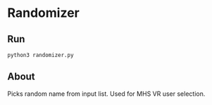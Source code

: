 # Randomizer
## Run
`python3 randomizer.py`
## About
Picks random name from input list. Used for MHS VR user selection.
